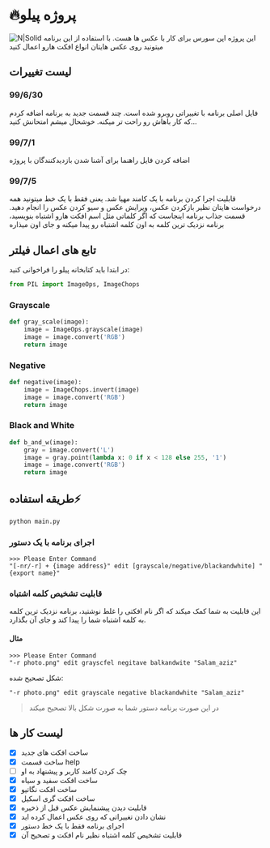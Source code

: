 # 🔥پروژه پیلو
![N|Solid](https://github.com/ashkanjalaliQ/pillow_project/blob/master/image/pillow.png?raw=true)
این پروژه اپن سورس برای کار با عکس ها هست. با استفاده از این برنامه میتونید روی عکس هایتان انواع افکت هارو اعمال کنید
## لیست تغییرات
### 99/6/30
فایل اصلی برنامه با تغییراتی روبرو شده است.
چند قسمت جدید به برنامه اضافه کردم که کار باهاش رو راحت تر میکنه.
خوشحال میشم امتحانش کنید...

### 99/7/1
اضافه کردن فایل راهنما برای آشنا شدن بازدیدکنندگان با پروژه

### 99/7/5
قابلیت اجرا کردن برنامه با یک کامند مهیا شد.
یعنی فقط با یک خط میتونید همه درخواست هایتان نظیر بازکردن عکس، ویرایش عکس و سیو کردن عکس را انجام دهید.
قسمت جذاب برنامه اینجاست که اگر کلماتی مثل اسم افکت هارو اشتباه بنویسید، برنامه نزدیک ترین کلمه به اون کلمه اشتباه رو پیدا میکنه و جای اون میذاره

## تابع های اعمال فیلتر
در ابتدا باید کتابخانه پیلو را فراخوانی کنید:
```python
from PIL import ImageOps, ImageChops
```
### Grayscale
```python
def gray_scale(image):
    image = ImageOps.grayscale(image)
    image = image.convert('RGB')
    return image
```
### Negative
```python
def negative(image):
    image = ImageChops.invert(image)
    image = image.convert('RGB')
    return image
```
### Black and White
```python
def b_and_w(image):
    gray = image.convert('L')
    image = gray.point(lambda x: 0 if x < 128 else 255, '1')
    image = image.convert('RGB')
    return image
```

## طریقه استفاده⚡
```python
python main.py
```
### اجرای برنامه با یک دستور
```
>>> Please Enter Command
"[-nr/-r] + {image address}" edit [grayscale/negative/blackandwhite] "{export name}"
```

### قابلیت تشخیص کلمه اشتباه
این قابلیت به شما کمک میکند که اگر نام افکتی را غلط نوشتید، برنامه نزدیک ترین کلمه به کلمه اشتباه شما را پیدا کند و جای آن بگذارد.

#### مثال
```
>>> Please Enter Command
"-r photo.png" edit grayscfel negitave balkandwite "Salam_aziz"
```
شکل تصحیح شده:
```
"-r photo.png" edit grayscale negative blackandwhite "Salam_aziz"
```
> در این صورت برنامه دستور شما به صورت شکل بالا تصحیح میکند


## لیست کار ها
- [x] ساخت افکت های جدید
- [x] ساخت قسمت help
- [ ] چک کردن کامند کاربر و پیشنهاد به او
- [x] ساخت افکت سفید و سیاه
- [x] ساخت افکت نگاتیو
- [x] ساخت افکت گری اسکیل
- [x] قابلیت دیدن پیشنمایش عکس قبل از ذخیره
- [x] نشان دادن تغییراتی که روی عکس اعمال کرده اید
- [x] اجرای برنامه فقط با یک خط دستور
- [x] قابلیت تشخیص کلمه اشتباه نظیر نام افکت و تصحیح آن

